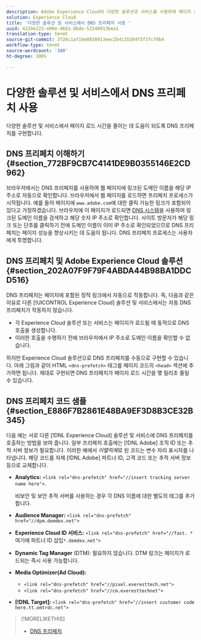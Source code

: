 ```yaml
---
description: Adobe Experience Cloud의 다양한 솔루션과 서비스를 사용하여 페이지 로드 시간을 줄이는 데 도움이 되는 DNS 프리패치를 구현하는 방법
solution: Experience Cloud
title: '다양한 솔루션 및 서비스에서 DNS 프리페치 사용 '
uuid: 4220e223-e00e-46b1-8bde-52248913bea1
translation-type: tm+mt
source-git-commit: 3f26c1af19a0838913eec2b4135304f5f3fcf0b4
workflow-type: tm+mt
source-wordcount: '380'
ht-degree: 100%

---
```



# 다양한 솔루션 및 서비스에서 DNS 프리페치 사용

다양한 솔루션 및 서비스에서 페이지 로드 시간을 줄이는 데 도움이 되도록 DNS 프리페치를 구현합니다.

## DNS 프리페치 이해하기 {#section_772BF9CB7C4141DE9B0355146E2CD962}

브라우저에서는 DNS 프리페치를 사용하여 웹 페이지에 링크된 도메인 이름을 해당 IP 주소로 자동으로 확인합니다. 브라우저에서 웹 페이지를 로드하면 프리페치 프로세스가 시작됩니다. 예를 들어 페이지에 `www.adobe.com`에 대한 클릭 가능한 링크가 포함되어 있다고 가정하겠습니다. 브라우저에 이 페이지가 로드되면 [DNS 시스템](https://www.networksolutions.com/support/what-is-a-domain-name-server-dns-and-how-does-it-work/)을 사용하여 링크된 도메인 이름을 검색하고 해당 숫자 IP 주소로 확인합니다. 사이트 방문자가 해당 링크 또는 단추를 클릭하기 전에 도메인 이름이 이미 IP 주소로 확인되었으므로 DNS 프리페치는 페이지 성능을 향상시키는 데 도움이 됩니다. DNS 프리페치 프로세스는 사용자에게 투명합니다.

## DNS 프리페치 및 Adobe Experience Cloud 솔루션 {#section_202A07F9F79F4ABDA44B98BA1DDCD516}

DNS 프리페치는 페이지에 포함된 정적 링크에서 자동으로 작동합니다. 즉, 다음과 같은 이유로 다른 [!UICONTROL Experience Cloud] 솔루션 및 서비스에서는 자동 DNS 프리페치가 작동하지 않습니다.

* 각 Experience Cloud 솔루션 또는 서비스는 페이지가 로드될 때 동적으로 DNS 호출을 생성합니다.
* 이러한 호출을 수행하기 전에 브라우저에서 IP 주소로 도메인 이름을 확인할 수 없습니다.

하지만 Experience Cloud 솔루션으로 DNS 프리페치를 수동으로 구현할 수 있습니다. 아래 그림과 같이 HTML `<dns-prefetch>` 태그를 페이지 코드의 `<head>` 섹션에 추가하면 됩니다. 제대로 구현되면 DNS 프리페치가 페이지 로드 시간을 몇 밀리초 줄일 수 있습니다.

## DNS 프리페치 코드 샘플 {#section_E886F7B2861E48BA9EF3D8B3CE32B345}

다음 예는 서로 다른 [!DNL Experience Cloud] 솔루션 및 서비스에 DNS 프리페치를 호출하는 방법을 보여 줍니다. 일부 프리페치 호출에는 [!DNL Adobe] 조직 ID 또는 추적 서버 정보가 필요합니다. 이러한 예에서 *이탤릭체*&#x200B;로 된 코드는 변수 자리 표시자를 나타냅니다. 해당 코드를 자체 [!DNL Adobe] 파트너 ID, 고객 코드 또는 추적 서버 정보 등으로 교체합니다.

* **Analytics:** `<link rel="dns-prefetch" href="//insert tracking server name here">`.

   비보안 및 보안 추적 서버를 사용하는 경우 각 DNS 이름에 대한 별도의 태그를 추가합니다.

* **Audience Manager:** `<link rel="dns-prefetch" href="//dpm.demdex.net">`

* **Experience Cloud ID 서비스:** `<link rel="dns-prefetch" href="//fast. *`여기에 파트너 ID 삽입`*.demdex.net">`

* **Dynamic Tag Manager** (DTM): 필요하지 않습니다. DTM 링크는 페이지가 로드되는 즉시 사용 가능합니다.

* **Media Optimizer(Ad Cloud):**

   * `<link rel="dns-prefetch" href="//pixel.everesttech.net">`
   * `<link rel="dns-prefetch" href="//cm.everesttechnet">`


* **[!DNL Target]:** `<link rel="dns-prefetch" href="//insert customer code here.tt.omtrdc.net">`

>[!MORELIKETHIS]
>
>* [DNS 프리페치](https://www.chromium.org/developers/design-documents/dns-prefetching)


